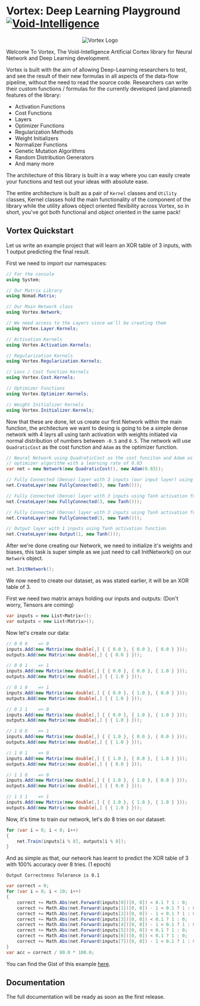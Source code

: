 # Vortex: Deep Learning Playground [![Void-Intelligence](https://circleci.com/gh/void-intelligence/Vortex.svg?style=shield)](https://app.circleci.com/pipelines/github/void-intelligence/Vortex)

<p align="center">
  <img src="https://github.com/void-intelligence/Vortex/blob/master/resources/Vortex-Logo.png" alt="Vortex Logo">
</p>

Welcome To Vortex, The Void-Intelligence Artificial Cortex library for Neural Network and Deep Learning development. 

Vortex is built with the aim of allowing Deep-Learning researchers to test, and see the result of their new formulas in all aspects of the data-flow pipeline, without the need to read the source code. Researchers can write their custom functions / formulas for the currently developed (and planned) features of the library:

- Activation Functions
- Cost Functions
- Layers
- Optimizer Functions
- Regularization Methods
- Weight Initializers
- Normalizer Functions
- Genetic Mutation Algorithms
- Random Distribution Generators
- And many more

The architecture of this library is built in a way where you can easily create your functions and test out your ideas with absolute ease.

The entire architecture is built as a pair of ```Kernel``` classes and ```Utility``` classes, Kernel classes hold the main functionality of the component of the library while the utility allows object oriented flexibility across Vortex, so in short, you've got both functional and object oriented in the same pack!

## Vortex Quickstart

Let us write an example project that will learn an XOR table of 3 inputs, with 1 output predicting the final result.

First we need to import our namespaces:

```C#
// For the console
using System;

// Our Matrix Library
using Nomad.Matrix;

// Our Main Network class
using Vortex.Network;

// We need access to the Layers since we'll be creating them
using Vortex.Layer.Kernels;

// Activation Kernels
using Vortex.Activation.Kernels;

// Regularization Kernels
using Vortex.Regularization.Kernels;

// Loss / Cost function Kernels
using Vortex.Cost.Kernels;

// Optimizer Functions
using Vortex.Optimizer.Kernels;

// Weight Initializer Kernels
using Vortex.Initializer.Kernels;
```

Now that these are done, let us create our first Network within the main function, the architecture we want to desing is going to be a simple dense network with 4 layrs all using tanh activation with weights initiated via normal distribution of numbers between ```-0.5``` and ```0.5```. The network will use ```QuadraticCost``` as the cost function and ```Adam``` as the optimizer function.

```C#
// Neural Network using QuadraticCost as the cost funciton and Adam as the
// optimizer algorithm with a learning rate of 0.03
var net = new Network(new QuadraticCost(), new Adam(0.03));

// Fully Connected (Dense) layer with 3 inputs (our input layer) using Tanh activation function
net.CreateLayer(new FullyConnected(3, new Tanh()));

// Fully Connected (Dense) layer with 3 inputs using Tanh activation function
net.CreateLayer(new FullyConnected(3, new Tanh()));

// Fully Connected (Dense) layer with 3 inputs using Tanh activation function
net.CreateLayer(new FullyConnected(3, new Tanh()));

// Output layer with 1 inputs using Tanh activation function
net.CreateLayer(new Output(1, new Tanh()));
```

After we're done creating our Network, we need to initialize it's weights and biases, this task is super simple as we just need to call InitNetwork() on our ```Network``` object.

```C#
net.InitNetwork();
```

We now need to create our dataset, as was stated earlier, it will be an XOR table of 3.

First we need two matrix arrays holding our inputs and outputs:
(Don't worry, Tensors are coming)

```C#
var inputs = new List<Matrix>();
var outputs = new List<Matrix>();
```

Now let's create our data:

```C#
// 0 0 0    => 0
inputs.Add(new Matrix(new double[,] { { 0.0 }, { 0.0 }, { 0.0 } }));
outputs.Add(new Matrix(new double[,] { { 0.0 } }));

// 0 0 1    => 1
inputs.Add(new Matrix(new double[,] { { 0.0 }, { 0.0 }, { 1.0 } }));
outputs.Add(new Matrix(new double[,] { { 1.0 } }));

// 0 1 0    => 1
inputs.Add(new Matrix(new double[,] { { 0.0 }, { 1.0 }, { 0.0 } }));
outputs.Add(new Matrix(new double[,] { { 1.0 } }));

// 0 1 1    => 0
inputs.Add(new Matrix(new double[,] { { 0.0 }, { 1.0 }, { 1.0 } }));
outputs.Add(new Matrix(new double[,] { { 1.0 } }));

// 1 0 0    => 1
inputs.Add(new Matrix(new double[,] { { 1.0 }, { 0.0 }, { 0.0 } }));
outputs.Add(new Matrix(new double[,] { { 1.0 } }));

// 1 0 1    => 0
inputs.Add(new Matrix(new double[,] { { 1.0 }, { 0.0 }, { 1.0 } }));
outputs.Add(new Matrix(new double[,] { { 0.0 } }));

// 1 1 0    => 0
inputs.Add(new Matrix(new double[,] { { 1.0 }, { 1.0 }, { 0.0 } }));
outputs.Add(new Matrix(new double[,] { { 0.0 } }));

// 1 1 1    => 1
inputs.Add(new Matrix(new double[,] { { 1.0 }, { 1.0 }, { 1.0 } }));
outputs.Add(new Matrix(new double[,] { { 1.0 } }));
```

Now, it's time to train our network, let's do 8 tries on our dataset:

```C#
for (var i = 0; i < 8; i++)
{
    net.Train(inputs[i % 8], outputs[i % 8]);
}
```

And as simple as that, our network has learnt to predict the XOR table of 3 with 100% accuracy over 8 tries. (1 epoch)

```Output Correctness Tolerance is 0.1```

```C#
var correct = 0;
for (var i = 0; i < 10; i++)
{
    correct += Math.Abs(net.Forward(inputs[0])[0, 0]) < 0.1 ? 1 : 0;
    correct += Math.Abs(net.Forward(inputs[1])[0, 0]) - 1 < 0.1 ? 1 : 0;
    correct += Math.Abs(net.Forward(inputs[2])[0, 0]) - 1 < 0.1 ? 1 : 0;
    correct += Math.Abs(net.Forward(inputs[3])[0, 0]) < 0.1 ? 1 : 0;
    correct += Math.Abs(net.Forward(inputs[4])[0, 0]) - 1 < 0.1 ? 1 : 0;
    correct += Math.Abs(net.Forward(inputs[5])[0, 0]) < 0.1 ? 1 : 0;
    correct += Math.Abs(net.Forward(inputs[6])[0, 0]) < 0.1 ? 1 : 0;
    correct += Math.Abs(net.Forward(inputs[7])[0, 0]) - 1 < 0.1 ? 1 : 0;
}
var acc = correct / 80.0 * 100.0;
```

You can find the Gist of this example [here](https://gist.github.com/nirex0/77cdb951992a831ffc0343b0226b1513).

## Documentation

The full documentation will be ready as soon as the first release.
